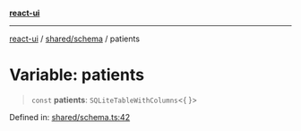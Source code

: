 [**react-ui**](../../../README.md)

***

[react-ui](../../../README.md) / [shared/schema](../README.md) / patients

# Variable: patients

> `const` **patients**: `SQLiteTableWithColumns`\<\{ \}\>

Defined in: [shared/schema.ts:42](https://github.com/UWA-CITS5206-DMR/react-ui/blob/7050e78c07ed514b5a3e8c4228a2104c7641f592/shared/schema.ts#L42)
